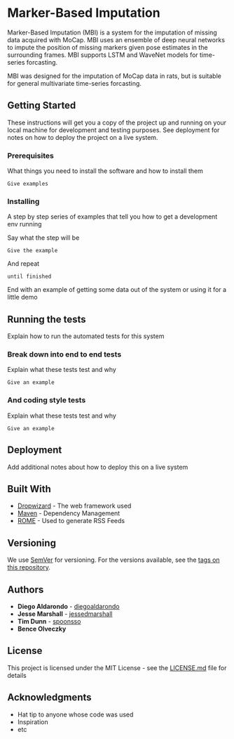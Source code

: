 # Marker-Based Imputation

Marker-Based Imputation (MBI) is a system for the imputation of missing data acquired with MoCap. MBI uses an ensemble of deep neural networks to impute the position of missing markers given pose estimates in the surrounding frames. MBI supports LSTM and WaveNet models for time-series forcasting. 

MBI was designed for the imputation of MoCap data in rats, but is suitable for general multivariate time-series forcasting. 

## Getting Started

These instructions will get you a copy of the project up and running on your local machine for development and testing purposes. See deployment for notes on how to deploy the project on a live system.

### Prerequisites

What things you need to install the software and how to install them

```
Give examples
```

### Installing

A step by step series of examples that tell you how to get a development env running

Say what the step will be

```
Give the example
```

And repeat

```
until finished
```

End with an example of getting some data out of the system or using it for a little demo

## Running the tests

Explain how to run the automated tests for this system

### Break down into end to end tests

Explain what these tests test and why

```
Give an example
```

### And coding style tests

Explain what these tests test and why

```
Give an example
```

## Deployment

Add additional notes about how to deploy this on a live system

## Built With

* [Dropwizard](http://www.dropwizard.io/1.0.2/docs/) - The web framework used
* [Maven](https://maven.apache.org/) - Dependency Management
* [ROME](https://rometools.github.io/rome/) - Used to generate RSS Feeds

## Versioning

We use [SemVer](http://semver.org/) for versioning. For the versions available, see the [tags on this repository](https://github.com/your/project/tags). 

## Authors

* **Diego Aldarondo** - [diegoaldarondo](https://github.com/diegoaldarondo)
* **Jesse Marshall** - [jessedmarshall](https://github.com/jessedmarshall)
* **Tim Dunn** - [spoonsso](https://github.com/spoonsso)
* **Bence Olveczky**

## License

This project is licensed under the MIT License - see the [LICENSE.md](LICENSE.md) file for details

## Acknowledgments

* Hat tip to anyone whose code was used
* Inspiration
* etc
